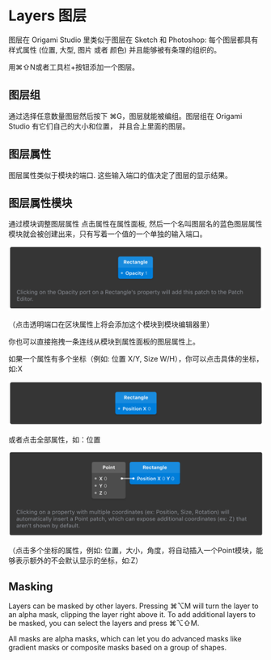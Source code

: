 # Layers 图层

图层在 Origami Studio 里类似于图层在 Sketch 和 Photoshop: 每个图层都具有样式属性 \(位置, 大型, 图片 或者 颜色\) 并且能够被有条理的组织的。

用⌘⇧N或者工具栏+按钮添加一个图层。

## 图层组

通过选择任意数量图层然后按下 ⌘G，图层就能被编组。图层组在 Origami Studio 有它们自己的大小和位置， 并且合上里面的图层。

## 图层属性

图层属性类似于模块的端口. 这些输入端口的值决定了图层的显示结果。

## 图层属性模块

通过模块调整图层属性 点击属性在属性面板, 然后一个名叫图层名的蓝色图层属性模块就会被创建出来，只有写着一个值的一个单独的输入端口。

![](/assets/6.png)

（点击透明端口在区块属性上将会添加这个模块到模块编辑器里）

你也可以直接拖拽一条连线从模块到属性面板的图层属性上。

如果一个属性有多个坐标（例如: 位置 X\/Y, Size W\/H），你可以点击具体的坐标，如:X

![](/assets/7.png)

或者点击全部属性，如：位置

![](/assets/8.png)

（点击多个坐标的属性，例如: 位置，大小，角度，将自动插入一个Point模块，能够表示额外的不会默认显示的坐标，如:Z）

## Masking

Layers can be masked by other layers. Pressing ⌘⌥M will turn the layer to an alpha mask, clipping the layer right above it. To add additional layers to be masked, you can select the layers and press ⌘⌥⇧M.

All masks are alpha masks, which can let you do advanced masks like gradient masks or composite masks based on a group of shapes.



